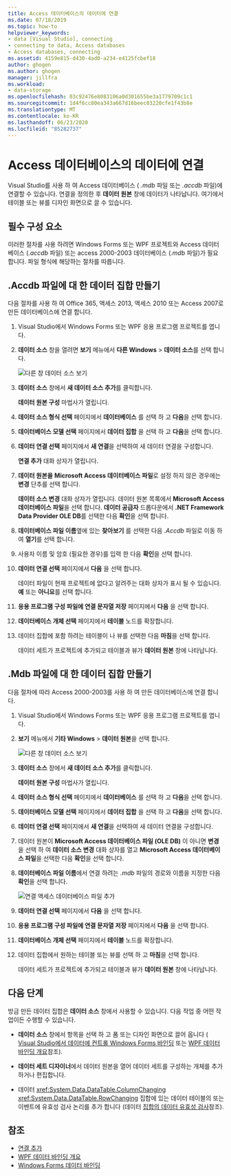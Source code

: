 ```yaml
---
title: Access 데이터베이스의 데이터에 연결
ms.date: 07/18/2019
ms.topic: how-to
helpviewer_keywords:
- data [Visual Studio], connecting
- connecting to data, Access databases
- Access databases, connecting
ms.assetid: 4159e815-d430-4ad0-a234-e4125fcbef18
author: ghogen
ms.author: ghogen
manager: jillfra
ms.workload:
- data-storage
ms.openlocfilehash: 03c92476e8083106a0d301655be3a1779709c1c1
ms.sourcegitcommit: 1d4f6cc80ea343a667d16beec03220cfe1f43b8e
ms.translationtype: MT
ms.contentlocale: ko-KR
ms.lasthandoff: 06/23/2020
ms.locfileid: "85282737"
---
```

# <a name="connect-to-data-in-an-access-database"></a>Access 데이터베이스의 데이터에 연결

Visual Studio를 사용 하 여 Access 데이터베이스 ( *.mdb* 파일 또는 *.accdb* 파일)에 연결할 수 있습니다. 연결을 정의한 후 **데이터 원본** 창에 데이터가 나타납니다. 여기에서 테이블 또는 뷰를 디자인 화면으로 끌 수 있습니다.

## <a name="prerequisites"></a>필수 구성 요소

이러한 절차를 사용 하려면 Windows Forms 또는 WPF 프로젝트와 Access 데이터베이스 (*.accdb* 파일) 또는 access 2000-2003 데이터베이스 (*.mdb* 파일)가 필요 합니다. 파일 형식에 해당하는 절차를 따릅니다.

## <a name="create-a-dataset-for-an-accdb-file"></a>.Accdb 파일에 대 한 데이터 집합 만들기

다음 절차를 사용 하 여 Office 365, 액세스 2013, 액세스 2010 또는 Access 2007로 만든 데이터베이스에 연결 합니다.

1. Visual Studio에서 Windows Forms 또는 WPF 응용 프로그램 프로젝트를 엽니다.

2. **데이터 소스** 창을 열려면 **보기** 메뉴에서 **다른 Windows**  >  **데이터 소스**를 선택 합니다.

   ![다른 창 데이터 소스 보기](../data-tools/media/viewdatasources.png)

3. **데이터 소스** 창에서 **새 데이터 소스 추가**를 클릭합니다.

   **데이터 원본 구성** 마법사가 열립니다.

4. **데이터 소스 형식 선택** 페이지에서 **데이터베이스** 를 선택 하 고 **다음**을 선택 합니다.

5. **데이터베이스 모델 선택** 페이지에서 **데이터 집합** 을 선택 하 고 **다음**을 선택 합니다.

6. **데이터 연결 선택** 페이지에서 **새 연결**을 선택하여 새 데이터 연결을 구성합니다.

   **연결 추가** 대화 상자가 열립니다.

7. **데이터 원본을** **Microsoft Access 데이터베이스 파일**로 설정 하지 않은 경우에는 **변경** 단추를 선택 합니다.

   **데이터 소스 변경** 대화 상자가 열립니다. 데이터 원본 목록에서 **Microsoft Access 데이터베이스 파일**을 선택 합니다. **데이터 공급자** 드롭다운에서 **.NET Framework Data Provider OLE DB**를 선택한 다음 **확인**을 선택 합니다.

8. **데이터베이스 파일 이름**옆에 있는 **찾아보기** 를 선택한 다음 *.Accdb* 파일로 이동 하 여 **열기**를 선택 합니다.

9. 사용자 이름 및 암호 (필요한 경우)를 입력 한 다음 **확인**을 선택 합니다.

10. **데이터 연결 선택** 페이지에서 **다음** 을 선택 합니다.

    데이터 파일이 현재 프로젝트에 없다고 알려주는 대화 상자가 표시 될 수 있습니다. **예** 또는 **아니요**를 선택 합니다.

11. **응용 프로그램 구성 파일에 연결 문자열 저장** 페이지에서 **다음** 을 선택 합니다.

12. **데이터베이스 개체 선택** 페이지에서 **테이블** 노드를 확장합니다.

13. 데이터 집합에 포함 하려는 테이블이 나 뷰를 선택한 다음 **마침**을 선택 합니다.

    데이터 세트가 프로젝트에 추가되고 테이블과 뷰가 **데이터 원본** 창에 나타납니다.

## <a name="create-a-dataset-for-an-mdb-file"></a>.Mdb 파일에 대 한 데이터 집합 만들기

다음 절차에 따라 Access 2000-2003를 사용 하 여 만든 데이터베이스에 연결 합니다.

1. Visual Studio에서 Windows Forms 또는 WPF 응용 프로그램 프로젝트를 엽니다.

2. **보기** 메뉴에서 **기타 Windows**  >  **데이터 원본**을 선택 합니다.

   ![다른 창 데이터 소스 보기](../data-tools/media/viewdatasources.png)

3. **데이터 소스** 창에서 **새 데이터 소스 추가**를 클릭합니다.

    **데이터 원본 구성** 마법사가 열립니다.

4. **데이터 소스 형식 선택** 페이지에서 **데이터베이스** 를 선택 하 고 **다음**을 선택 합니다.

5. **데이터베이스 모델 선택** 페이지에서 **데이터 집합** 을 선택 하 고 **다음**을 선택 합니다.

6. **데이터 연결 선택** 페이지에서 **새 연결**을 선택하여 새 데이터 연결을 구성합니다.

7. 데이터 원본이 **Microsoft Access 데이터베이스 파일 (OLE DB)** 이 아니면 **변경** 을 선택 하 여 **데이터 소스 변경** 대화 상자를 열고 **Microsoft Access 데이터베이스 파일**을 선택한 다음 **확인**을 선택 합니다.

8. **데이터베이스 파일 이름**에서 연결 하려는 *.mdb* 파일의 경로와 이름을 지정한 다음 **확인**을 선택 합니다.

   ![연결 액세스 데이터베이스 파일 추가](../data-tools/media/add-connection-access-db.png)

9. **데이터 연결 선택** 페이지에서 **다음** 을 선택 합니다.

10. **응용 프로그램 구성 파일에 연결 문자열 저장** 페이지에서 **다음** 을 선택 합니다.

11. **데이터베이스 개체 선택** 페이지에서 **테이블** 노드를 확장합니다.

12. 데이터 집합에서 원하는 테이블 또는 뷰를 선택 하 고 **마침**을 선택 합니다.

    데이터 세트가 프로젝트에 추가되고 테이블과 뷰가 **데이터 원본** 창에 나타납니다.

## <a name="next-steps"></a>다음 단계

방금 만든 데이터 집합은 **데이터 소스** 창에서 사용할 수 있습니다. 다음 작업 중 어떤 작업이든 수행할 수 있습니다.

- **데이터 소스** 창에서 항목을 선택 하 고 폼 또는 디자인 화면으로 끌어 옵니다 ( [Visual Studio에서 데이터에 컨트롤 Windows Forms 바인딩](../data-tools/bind-windows-forms-controls-to-data-in-visual-studio.md) 또는 [WPF 데이터 바인딩 개요](/dotnet/desktop-wpf/data/data-binding-overview)참조).

- **데이터 세트 디자이너**에서 데이터 원본을 열어 데이터 세트를 구성하는 개체를 추가하거나 편집합니다.

- 데이터 <xref:System.Data.DataTable.ColumnChanging> <xref:System.Data.DataTable.RowChanging> 집합에 있는 데이터 테이블의 또는 이벤트에 유효성 검사 논리를 추가 합니다 (데이터 [집합의 데이터 유효성 검사](../data-tools/validate-data-in-datasets.md)참조).

## <a name="see-also"></a>참조

- [연결 추가](../data-tools/add-new-connections.md)
- [WPF 데이터 바인딩 개요](/dotnet/framework/wpf/data/data-binding-overview)
- [Windows Forms 데이터 바인딩](/dotnet/framework/winforms/data-binding-and-windows-forms)
